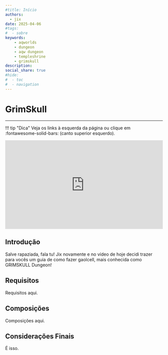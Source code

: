 ```yaml
---
#title: Início
authors:
  - jix
date: 2025-04-06
#tags:
#  - sobre
keywords:
    - aqworlds
    - dungeon
    - aqw dungeon
    - templeshrine
    - grimskull
description: 
social_share: true
#hide:
#  - toc
#  - navigation
---
```

# GrimSkull
---
!!! tip "Dica"
    Veja os links à esquerda da página ou clique em :fontawesome-solid-bars: (canto superior esquerdo).

<div style="position: relative; width: 100%; padding-bottom: 56.25%; height: 0; overflow: hidden;">
  <iframe 
    src="https://www.youtube.com/embed/9wbZTbUuJ5A?si=xYUzugSqDq2cWtzQ" 
    title="YouTube video player" 
    frameborder="0" 
    allow="accelerometer; autoplay; clipboard-write; encrypted-media; gyroscope; picture-in-picture; web-share" 
    referrerpolicy="strict-origin-when-cross-origin" 
    allowfullscreen 
    style="position: absolute; top: 0; left: 0; width: 100%; height: 100%;"
  ></iframe>
</div>

## Introdução
Salve rapaziada, fala tu! Jix novamente e no vídeo de hoje decidi trazer para vocês um guia de como fazer gaolcell, mais conhecida como GRIMSKULL Dungeon!

## Requisitos
Requisitos aqui.

## Composições
Composições aqui.

## Considerações Finais
É isso.